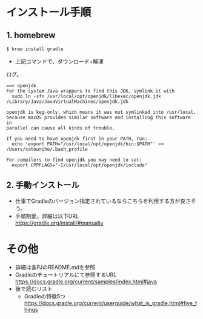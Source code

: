 # インストール手順
## 1. homebrew
```bash
$ brew install gradle
```

- 上記コマンドで、ダウンロード+解凍

ログ。
```
==> openjdk
For the system Java wrappers to find this JDK, symlink it with
  sudo ln -sfn /usr/local/opt/openjdk/libexec/openjdk.jdk /Library/Java/JavaVirtualMachines/openjdk.jdk

openjdk is keg-only, which means it was not symlinked into /usr/local,
because macOS provides similar software and installing this software in
parallel can cause all kinds of trouble.

If you need to have openjdk first in your PATH, run:
  echo 'export PATH="/usr/local/opt/openjdk/bin:$PATH"' >> /Users/satouriho/.bash_profile

For compilers to find openjdk you may need to set:
  export CPPFLAGS="-I/usr/local/opt/openjdk/include"
```

## 2. 手動インストール
- 仕事でGradleのバージョン指定されているならこちらを利用する方が良さそう。
- 手順割愛。詳細は以下URL  
https://gradle.org/install/#manually

# その他
- 詳細は各PJのREADME.mdを参照
- Gradleのチュートリアルにて参照するURL
  https://docs.gradle.org/current/samples/index.html#java
- 後で読むリスト
  - Gradleの特徴5つ
    https://docs.gradle.org/current/userguide/what_is_gradle.html#five_things

